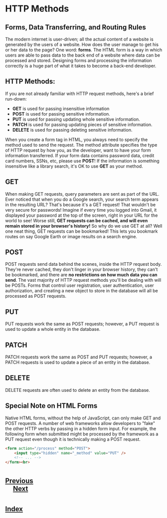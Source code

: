 #   HTTP Methods
##  Forms, Data Transferring, and Routing Rules
The modern internet is user-driven; all the actual content of a website is generated by the users of a website. How does the user manage to get his or her data to the page? One word: __forms__. The HTML form is a way in which users are able to pass data to the back end of a website where data can be processed and stored. Designing forms and processing the information correctly is a huge part of what it takes to become a back-end developer.

##  HTTP Methods:
If you are not already familiar with HTTP request methods, here's a brief run-down:

*   __GET__ is used for passing insensitive information
*   __POST__ is used for passing sensitive information.
*   __PUT__ is used for passing updating whole sensitive information.
*   __PATCH__ is used for passing updating pieces of sensitive information.
*   __DELETE__ is used for passing deleting sensitive information.
  
When you create a form tag in HTML, you always need to specify the method used to send the request. The method attribute specifies the type of HTTP request by how you, as the developer, want to have your form information transferred. If your form data contains password data, credit card numbers, SSNs, etc, please use __POST__! If the information is something insensitive like a library search, it's OK to use __GET__ as your method.

## GET
When making GET requests, query parameters are sent as part of the URL. Ever noticed that when you do a Google search, your search term appears in the resulting URL? That's because it's a GET request! That wouldn't be very secure for passwords! Imagine if every time you logged into Gmail, it displayed your password at the top of the screen, right in your URL for the world to see! Worse still, __GET requests can be cached, and will even remain stored in your browser's history!__ So why do we use GET at all? Well one neat thing, GET requests can be bookmarked! This lets you bookmark routes on say Google Earth or image results on a search engine.

## POST
POST requests send data behind the scenes, inside the HTTP request body. They're never cached, they don't linger in your browser history, they can't be bookmarked, and there are __no restrictions on how much data you can send__. The vast majority of HTTP request methods you'll be dealing with will be POSTs. Forms that control user registration, user authentication, user authorization, and creating a new object to store in the database will all be processed as POST requests.

##  PUT
PUT requests work the same as POST requests; however, a PUT request is used to update a whole entity in the database.

##  PATCH
PATCH  requests work the same as POST and PUT requests; however, a PATCH requests is used to update a piece of an entity in the database.

##  DELETE
DELETE requests are often used to delete an entity from the database.

##  Special Note on HTML Forms
Native HTML forms, without the help of JavaScript, can only make GET and POST requests. A number of web frameworks allow developers to "fake" the other HTTP verbs by passing in a hidden form input. For example, the following form when submitted might be processed by the framework as a PUT request even though it is technically making a POST request.
```html
<form action="/process" method="POST">
    <input type="hidden" name="_method" value="PUT" />
    <!-- ... -->
</form><br>
```
#
## [Previous](./002_Postman.md)<span>&nbsp;&nbsp;&nbsp;&nbsp;&nbsp;&nbsp;&nbsp;&nbsp;&nbsp;&nbsp;&nbsp;&nbsp;&nbsp;&nbsp;&nbsp;&nbsp;&nbsp;&nbsp;&nbsp;&nbsp;&nbsp;&nbsp;&nbsp;&nbsp;&nbsp;&nbsp;&nbsp;&nbsp;&nbsp;&nbsp;&nbsp;&nbsp;&nbsp;&nbsp;&nbsp;&nbsp;&nbsp;&nbsp;&nbsp;&nbsp;&nbsp;&nbsp;&nbsp;&nbsp;&nbsp;&nbsp;&nbsp;&nbsp;&nbsp;&nbsp;&nbsp;&nbsp;&nbsp;&nbsp;&nbsp;&nbsp;&nbsp;&nbsp;&nbsp;&nbsp;&nbsp;&nbsp;&nbsp;&nbsp;&nbsp;&nbsp;&nbsp;&nbsp;&nbsp;&nbsp;&nbsp;&nbsp;&nbsp;&nbsp;&nbsp;&nbsp;&nbsp;&nbsp;&nbsp;&nbsp;&nbsp;&nbsp;&nbsp;&nbsp;&nbsp;&nbsp;&nbsp;</span> [Next](./004_Express_Nodemon.md)
#
##  [Index](../Index.md)